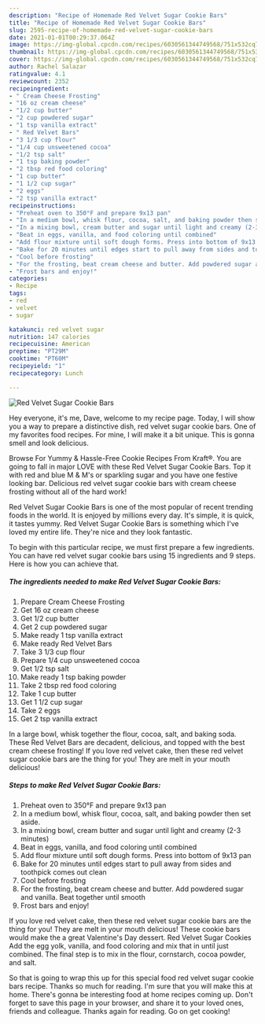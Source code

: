 ```yaml
---
description: "Recipe of Homemade Red Velvet Sugar Cookie Bars"
title: "Recipe of Homemade Red Velvet Sugar Cookie Bars"
slug: 2595-recipe-of-homemade-red-velvet-sugar-cookie-bars
date: 2021-01-01T00:29:37.064Z
image: https://img-global.cpcdn.com/recipes/6030561344749568/751x532cq70/red-velvet-sugar-cookie-bars-recipe-main-photo.jpg
thumbnail: https://img-global.cpcdn.com/recipes/6030561344749568/751x532cq70/red-velvet-sugar-cookie-bars-recipe-main-photo.jpg
cover: https://img-global.cpcdn.com/recipes/6030561344749568/751x532cq70/red-velvet-sugar-cookie-bars-recipe-main-photo.jpg
author: Rachel Salazar
ratingvalue: 4.1
reviewcount: 2352
recipeingredient:
- " Cream Cheese Frosting"
- "16 oz cream cheese"
- "1/2 cup butter"
- "2 cup powdered sugar"
- "1 tsp vanilla extract"
- " Red Velvet Bars"
- "3 1/3 cup flour"
- "1/4 cup unsweetened cocoa"
- "1/2 tsp salt"
- "1 tsp baking powder"
- "2 tbsp red food coloring"
- "1 cup butter"
- "1 1/2 cup sugar"
- "2 eggs"
- "2 tsp vanilla extract"
recipeinstructions:
- "Preheat oven to 350°F and prepare 9x13 pan"
- "In a medium bowl, whisk flour, cocoa, salt, and baking powder then set aside."
- "In a mixing bowl, cream butter and sugar until light and creamy (2-3 minutes)"
- "Beat in eggs, vanilla, and food coloring until combined"
- "Add flour mixture until soft dough forms. Press into bottom of 9x13 pan"
- "Bake for 20 minutes until edges start to pull away from sides and toothpick comes out clean"
- "Cool before frosting"
- "For the frosting, beat cream cheese and butter. Add powdered sugar and vanilla. Beat together until smooth"
- "Frost bars and enjoy!"
categories:
- Recipe
tags:
- red
- velvet
- sugar

katakunci: red velvet sugar 
nutrition: 147 calories
recipecuisine: American
preptime: "PT29M"
cooktime: "PT60M"
recipeyield: "1"
recipecategory: Lunch

---
```



![Red Velvet Sugar Cookie Bars](https://img-global.cpcdn.com/recipes/6030561344749568/751x532cq70/red-velvet-sugar-cookie-bars-recipe-main-photo.jpg)

Hey everyone, it's me, Dave, welcome to my recipe page. Today, I will show you a way to prepare a distinctive dish, red velvet sugar cookie bars. One of my favorites food recipes. For mine, I will make it a bit unique. This is gonna smell and look delicious.

Browse For Yummy &amp; Hassle-Free Cookie Recipes From Kraft®. You are going to fall in major LOVE with these Red Velvet Sugar Cookie Bars. Top it with red and blue M &amp; M&#39;s or sparkling sugar and you have one festive looking bar. Delicious red velvet sugar cookie bars with cream cheese frosting without all of the hard work!

Red Velvet Sugar Cookie Bars is one of the most popular of recent trending foods in the world. It is enjoyed by millions every day. It's simple, it is quick, it tastes yummy. Red Velvet Sugar Cookie Bars is something which I've loved my entire life. They're nice and they look fantastic.


To begin with this particular recipe, we must first prepare a few ingredients. You can have red velvet sugar cookie bars using 15 ingredients and 9 steps. Here is how you can achieve that.

<!--inarticleads1-->

##### The ingredients needed to make Red Velvet Sugar Cookie Bars:

1. Prepare  Cream Cheese Frosting
1. Get 16 oz cream cheese
1. Get 1/2 cup butter
1. Get 2 cup powdered sugar
1. Make ready 1 tsp vanilla extract
1. Make ready  Red Velvet Bars
1. Take 3 1/3 cup flour
1. Prepare 1/4 cup unsweetened cocoa
1. Get 1/2 tsp salt
1. Make ready 1 tsp baking powder
1. Take 2 tbsp red food coloring
1. Take 1 cup butter
1. Get 1 1/2 cup sugar
1. Take 2 eggs
1. Get 2 tsp vanilla extract


In a large bowl, whisk together the flour, cocoa, salt, and baking soda. These Red Velvet Bars are decadent, delicious, and topped with the best cream cheese frosting! If you love red velvet cake, then these red velvet sugar cookie bars are the thing for you! They are melt in your mouth delicious! 

<!--inarticleads2-->

##### Steps to make Red Velvet Sugar Cookie Bars:

1. Preheat oven to 350°F and prepare 9x13 pan
1. In a medium bowl, whisk flour, cocoa, salt, and baking powder then set aside.
1. In a mixing bowl, cream butter and sugar until light and creamy (2-3 minutes)
1. Beat in eggs, vanilla, and food coloring until combined
1. Add flour mixture until soft dough forms. Press into bottom of 9x13 pan
1. Bake for 20 minutes until edges start to pull away from sides and toothpick comes out clean
1. Cool before frosting
1. For the frosting, beat cream cheese and butter. Add powdered sugar and vanilla. Beat together until smooth
1. Frost bars and enjoy!


If you love red velvet cake, then these red velvet sugar cookie bars are the thing for you! They are melt in your mouth delicious! These cookie bars would make the a great Valentine&#39;s Day dessert. Red Velvet Sugar Cookies Add the egg yolk, vanilla, and food coloring and mix that in until just combined. The final step is to mix in the flour, cornstarch, cocoa powder, and salt. 

So that is going to wrap this up for this special food red velvet sugar cookie bars recipe. Thanks so much for reading. I'm sure that you will make this at home. There's gonna be interesting food at home recipes coming up. Don't forget to save this page in your browser, and share it to your loved ones, friends and colleague. Thanks again for reading. Go on get cooking!
